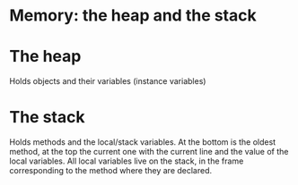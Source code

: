 # Memory: the heap and the stack
# The heap
Holds objects and their variables (instance variables)
# The stack
Holds methods and the local/stack variables. At the bottom is the oldest method, at the top the current one with the current line and the value of the local variables. 
All local variables live on the stack, in the frame corresponding to the method where they are declared.